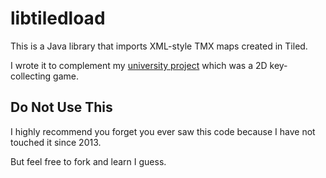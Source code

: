 # libtiledload
This is a Java library that imports XML-style TMX maps created in Tiled.

I wrote it to complement my [university project](https://github.com/oliverbooth/Game-3) which was a 2D key-collecting game.

## Do Not Use This
I highly recommend you forget you ever saw this code because I have not touched it since 2013.

But feel free to fork and learn I guess.
